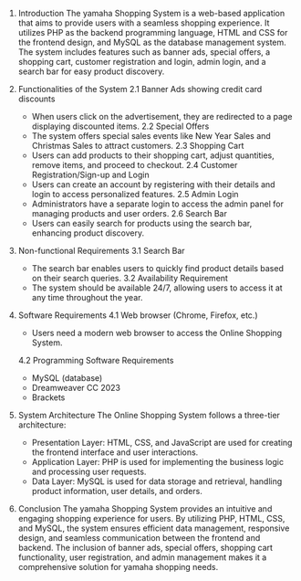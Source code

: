 
1. Introduction
   The yamaha Shopping System is a web-based application that aims to provide users with a seamless shopping experience. It utilizes PHP as the backend programming language, HTML and CSS for the frontend design, and MySQL as the database management system. The system includes features such as banner ads, special offers, a shopping cart, customer registration and login, admin login, and a search bar for easy product discovery.

2. Functionalities of the System
   2.1 Banner Ads showing credit card discounts
      - When users click on the advertisement, they are redirected to a page displaying discounted items.
   2.2 Special Offers
      - The system offers special sales events like New Year Sales and Christmas Sales to attract customers.
   2.3 Shopping Cart
      - Users can add products to their shopping cart, adjust quantities, remove items, and proceed to checkout.
   2.4 Customer Registration/Sign-up and Login
      - Users can create an account by registering with their details and login to access personalized features.
   2.5 Admin Login
      - Administrators have a separate login to access the admin panel for managing products and user orders.
   2.6 Search Bar
      - Users can easily search for products using the search bar, enhancing product discovery.

3. Non-functional Requirements
   3.1 Search Bar
      - The search bar enables users to quickly find product details based on their search queries.
   3.2 Availability Requirement
      - The system should be available 24/7, allowing users to access it at any time throughout the year.

4. Software Requirements
   4.1 Web browser (Chrome, Firefox, etc.)
      - Users need a modern web browser to access the Online Shopping System.
   
   4.2 Programming Software Requirements
      - MySQL (database)
      - Dreamweaver CC 2023
      - Brackets

5. System Architecture
   The Online Shopping System follows a three-tier architecture:
   - Presentation Layer: HTML, CSS, and JavaScript are used for creating the frontend interface and user interactions.
   - Application Layer: PHP is used for implementing the business logic and processing user requests.
   - Data Layer: MySQL is used for data storage and retrieval, handling product information, user details, and orders.

6. Conclusion
   The yamaha Shopping System provides an intuitive and engaging shopping experience for users. By utilizing PHP, HTML, CSS, and MySQL, the system ensures efficient data management, responsive design, and seamless communication between the frontend and backend. The inclusion of banner ads, special offers, shopping cart functionality, user registration, and admin management makes it a comprehensive solution for yamaha shopping needs.
